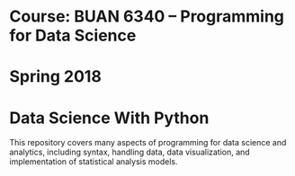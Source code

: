 # Course: BUAN 6340 – Programming for Data Science
# Spring 2018
# Data Science With Python

This repository covers many aspects of programming for data science and analytics, including syntax, handling data, 
data visualization, and implementation of statistical analysis models. 
